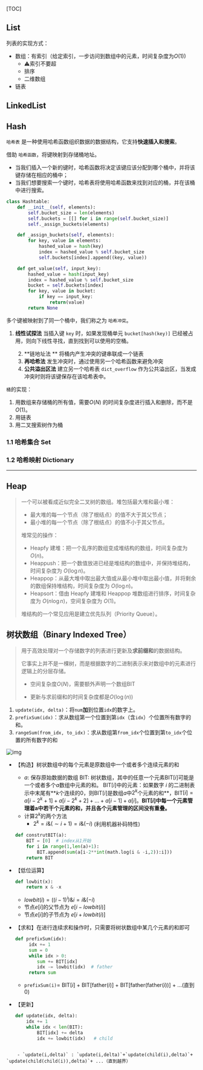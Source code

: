 [TOC]

## List

列表的实现方式：

- 数组：有索引（给定索引，一步访问到数组中的元素，时间复杂度为$O(1)$)
    - :warning:索引不要超
    - 排序
    - 二维数组
- 链表

## LinkedList




## Hash

`哈希表` 是一种使用哈希函数组织数据的数据结构，它支持**快速插入和搜索**。

借助 `哈希函数`，将键映射到存储桶地址。

- 当我们插入一个新的键时，哈希函数将决定该键应该分配到哪个桶中，并将该键存储在相应的桶中；
- 当我们想要搜索一个键时，哈希表将使用哈希函数来找到对应的桶，并在该桶中进行搜索。

```python
class Hashtable:
    def __init__(self, elements):
        self.bucket_size = len(elements)
        self.buckets = [[] for i in range(self.bucket_size)]
        self._assign_buckets(elements)

    def _assign_buckets(self, elements):
        for key, value in elements:
            hashed_value = hash(key)
            index = hashed_value % self.bucket_size
            self.buckets[index].append((key, value))

    def get_value(self, input_key):
        hashed_value = hash(input_key)
        index = hashed_value % self.bucket_size
        bucket = self.buckets[index]
        for key, value in bucket:
            if key == input_key:
                return(value)
        return None
```

多个键被映射到了同一个桶中，我们称之为 `哈希冲突`。

1. **线性试探法** 当插入键 `key` 时，如果发现桶单元 `bucket[hash(key)]` 已经被占用，则向下线性寻找，直到找到可以使用的空桶。

 	2. **链地址法 ** 将桶内产生冲突的键串联成一个链表
 	3. **再哈希法** 发生冲突时，通过使用另一个哈希函数来避免冲突
 	4. **公共溢出区法** 建立另一个哈希表 `dict_overflow` 作为公共溢出区，当发成冲突时则将该键保存在该哈希表中。

`桶`的实现：

1. 用数组来存储桶的所有值，需要$O(N)$ 的时间复杂度进行插入和删除，而不是$O(1)$。
2. 用链表
3. 用二叉搜索树作为桶



### 1.1 哈希集合 Set

### 1.2 哈希映射 Dictionary



---

## Heap

> 一个可以被看成近似完全二叉树的数组。堆包括最大堆和最小堆：
> - 最大堆的每一个节点（除了根结点）的值不大于其父节点；
> - 最小堆的每一个节点（除了根结点）的值不小于其父节点。
>
> 堆常见的操作：
>
> - Heapfy 建堆：把一个乱序的数组变成堆结构的数组，时间复杂度为 $O(n)$。
> - Heappush：把一个数值放进已经是堆结构的数组中，并保持堆结构，时间复杂度为 $O(\log n)$。
> - Heappop：从最大堆中取出最大值或从最小堆中取出最小值，并将剩余的数组保持堆结构，时间复杂度为 $O(\log n)$。
> - Heapsort：借由 Heapfy 建堆和 Heappop 堆数组进行排序，时间复杂度为 $O(n\log n)$，空间复杂度为 $O(1)$。
>
> 堆结构的一个常见应用是建立优先队列（Priority Queue）。







## 树状数组（Binary Indexed Tree）

> 用于高效处理对一个存储数字的列表进行更新及**求前缀和**的数据结构。
>
> 它事实上并不是一棵树，而是根据数字的二进制表示来对数组中的元素进行逻辑上的分层存储。
>
> - 空间复杂度$O(N)$，需要额外声明一个数组BIT
>
> - 更新与求前缀和的时间复杂度都是$O(\log(n))$

1. `update(idx, delta)`：将`num`**加**到位置`idx`的数字上。
2. `prefixSum(idx)`：求从数组第一个位置到第`idx`（含`idx`）个位置所有数字的和。
3. `rangeSum(from_idx, to_idx)`：求从数组第`from_idx`个位置到第`to_idx`个位置的所有数字的和

![img](https://img-blog.csdn.net/20151203101825625)

- 【构造】树状数组中的每个元素是原数组中一个或者多个连续元素的和

    - $a$: 保存原始数据的数组
        BIT: 树状数组，其中的任意一个元素BIT$[i]$可能是一个或者多个$a$数组中元素的和。
        BIT$[i]$中的元素：如果数字 $i$ 的二进制表示中末尾有**$k$个连续的0，则BIT$[i]$是数组$a$中$2^k$个元素的和**，BIT$[i]=a[i-2^k+1]+a[i-2^k+2]+…+a[i-1]+a[i]$。**BIT$[i]$中每一个元素管理着a中若干个元素的和，并且各个元素管理的区间没有重叠。**
    - 计算$2^k$的两个方法
        - $2^k = i \& (\sim i+1)=i \& (-i)$ (利用机器补码特性)

    ```python
    def construtBIT(a):
        BIT = [0]  # index从1开始
        for i in range(1,len(a)+1):
            BIT.append(sum(a[i-2**int(math.log(i & -i,2)):i]))
        return BIT
    ```

- 【低位运算】

    ```python
    def lowbit(x):
        return x & -x
    ```

    

    - $lowbit(i) = ( (i-1) ^ i) \& i =  i \& (-i)$
    - 节点$e[i]$的父节点为 $e[ i - lowbit(i) ]$
    - 节点$e[i]$的子节点为 $e[ i + lowbit(i) ]$

- 【求和】在进行连续求和操作时，只需要将树状数组中某几个元素的和即可

    ```python
    def prefixSum(idx):
         idx += 1
         sum = 0
         while idx > 0:
        	sum += BIT[idx]
        	idx -= lowbit(idx)  # father
         return sum
    ```

    - `prefixSum(i)`= BIT$[i]$ + BIT[father($i$)] + BIT[father(father($i$))] + ...(直到0)

- 【更新】

    ```python
    def update(idx, delta):
        idx += 1
        while idx < len(BIT):
            BIT[idx] += delta
            idx += lowbit(idx)   # child
```
    
    - `update(i,delta)` : `update(i,delta)`+`update(child(i),delta)`+ `update(child(child(i)),delta)`+ ...（直到越界）

